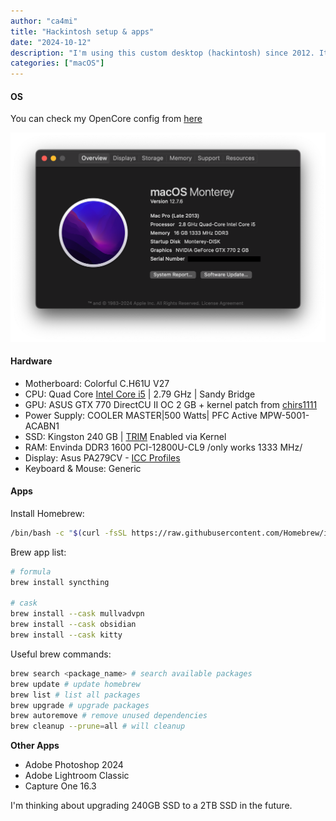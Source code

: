 ```yaml
---
author: "ca4mi"
title: "Hackintosh setup & apps"
date: "2024-10-12"
description: "I'm using this custom desktop (hackintosh) since 2012. It just works!"
categories: ["macOS"]
---
```


#### OS
You can check my OpenCore config from [here](https://github.com/ca4mi/open-core-config)

![MacOS - Overview](images/macos_info.png)

#### Hardware
- Motherboard: Colorful C.H61U V27
- CPU: Quad Core [Intel Core i5](https://www.intel.com/content/www/us/en/products/sku/52206/intel-core-i52300-processor-6m-cache-up-to-3-10-ghz/specifications.html) | 2.79 GHz | Sandy Bridge
- GPU: ASUS GTX 770 DirectCU II OC 2 GB + kernel patch from [chirs1111](https://github.com/chris1111/Geforce-Kepler-patcher)
- Power Supply: COOLER MASTER|500 Watts| PFC Active MPW-5001-ACABN1
- SSD: Kingston 240 GB | [TRIM](https://en.wikipedia.org/wiki/Trim_(computing)) Enabled via Kernel
- RAM: Envinda DDR3 1600 PCI-12800U-CL9 /only works 1333 MHz/
- Display: Asus PA279CV - [ICC Profiles](https://www.asus.com/displays-desktops/monitors/proart/proart-display-pa279cv/helpdesk_download?model2Name=ProArt-Display-PA279CV)
- Keyboard & Mouse: Generic

#### Apps
Install Homebrew:

```bash
/bin/bash -c "$(curl -fsSL https://raw.githubusercontent.com/Homebrew/install/HEAD/install.sh)"
```

Brew app list:

```bash
# formula
brew install syncthing

# cask
brew install --cask mullvadvpn
brew install --cask obsidian
brew install --cask kitty
```

Useful brew commands:
```bash
brew search <package_name> # search available packages 
brew update # update homebrew
brew list # list all packages
brew upgrade # upgrade packages
brew autoremove # remove unused dependencies
brew cleanup --prune=all # will cleanup
```

**Other Apps**
* Adobe Photoshop 2024
* Adobe Lightroom Classic
* Capture One 16.3

I'm thinking about upgrading 240GB SSD to a 2TB SSD in the future.
